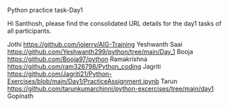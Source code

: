 Python practice task-Day1

Hi Santhosh, please find the consolidated URL details for the day1 tasks of all participants.
 
Jothi			https://github.com/jojerry/AIG-Training
Yeshwanth Saai		https://github.com/Yeshwanth299/python/tree/main/Day_1
Booja			https://github.com/Booja97/python
Ramakrishna		https://github.com/ram326798/Python_coding
Jagriti			https://github.com/Jagriti21/Python-Exercises/blob/main/Day1/PracticeAssignment.ipynb
Tarun			https://github.com/tarunkumarchinni/python-excercises/tree/main/day1
Gopinath		 



